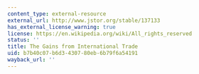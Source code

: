 ```yaml
---
content_type: external-resource
external_url: http://www.jstor.org/stable/137133
has_external_license_warning: true
license: https://en.wikipedia.org/wiki/All_rights_reserved
status: ''
title: The Gains from International Trade
uid: b7b40c07-b6d3-4307-80eb-6b79f6a54191
wayback_url: ''
---
```

